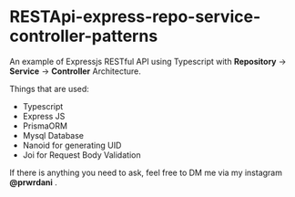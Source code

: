 # RESTApi-express-repo-service-controller-patterns
An example of Expressjs RESTful API using Typescript with **Repository** -> **Service** -> **Controller** Architecture.

Things that are used: 

 - Typescript
 - Express JS
 - PrismaORM
 - Mysql Database
 - Nanoid for generating UID
 - Joi for Request Body Validation
  
 If there is anything you need to ask, feel free to DM me via my instagram **@prwrdani** .
